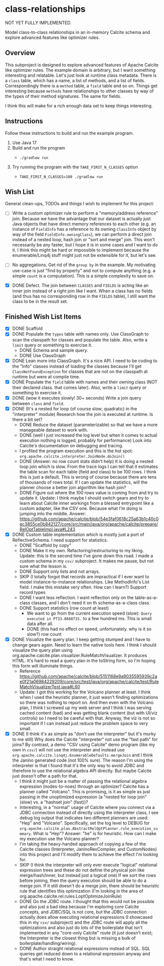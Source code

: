 # class-relationships

NOT YET FULLY IMPLEMENTED.

Model class-to-class relationships in an in-memory Calcite schema and explore advanced features like optimizer rules.  


## Overview

This subproject is designed to explore advanced features of Apache Calcite like optimizer rules. The example domain is
arbitrary, but I want something interesting and relatable. Let's just look at runtime class metadata. There is a `class`
table, which has a name, a list of methods, and a list of fields. Correspondingly there is a `method` table, a `field`
table and so on. Things get interesting because `methods` have relationships to other classes by way of the types of their
method signatures. The same for fields.

I think this will make for a rich enough data set to keep things interesting.


## Instructions

Follow these instructions to build and run the example program.

1. Use Java 17
2. Build and run the program
    * ```shell
      ./gradlew run
      ```
3. Try running the program with the `TAKE_FIRST_N_CLASSES` option
    * ```shell
      TAKE_FIRST_N_CLASSES=100 ./gradlew run
      ```


## Wish List

General clean-ups, TODOs and things I wish to implement for this project:

* [ ] Write a custom optimizer rule to perform a "memory/address reference" join. Because we have the advantage
  that our dataset is actually just Java objects that have direct memory references to each other (e.g. an instance of `FieldInfo`
  has a reference to its owning `ClassInfo` object by way of the field `FieldInfo.owningClass`), we can perform a
  direct join instead of a nested loop, hash join or "sort and merge" join. This won't necessarily be any faster, but I
  hope it is in some cases and I want to do it. I think this might be hard or impossible to implement because the
  enumerable/Linq4j stuff might just not be extensible for it, but let's see.
* [ ] No aggregations. Get rid of the `group by` in the example. My motivating use-case is just "find by property" and
  not to compute anything (e.g. a simple `count` is a computation). This is a simple complexity to save on. 
* [x] DONE Defect. The join between `CLASSES` and `FIELDS` is acting like an inner join instead of a right join like I want.
  When a class has no fields (and thus has no corresponding row in the `FIELDS` table), I still want the class to be in
  the result set.


## Finished Wish List Items

* [x] DONE Scaffold
* [x] DONE Populate the `types` table with names only. Use ClassGraph to scan the classpath for classes and populate the table.
  Also, write a `limit` query or something to exercise it.
  * DONE Schema and sample query.
  * DONE Use ClassGraph
* [x] DONE Lean more into ClassGraph. It's a nice API. I need to be coding to the "Info" classes instead of loading
  the classes because I'll get `ClassNotFoundException` for classes that are not on the classpath at runtime but were
  at compile time.
* [x] DONE Populate the `field` table with names and their owning class (NOT their declared class. that comes later). Also, write a `limit` query or something to exercise it.
* [x] DONE (wow it executes slowly! 30+ seconds) Write a join query between `class` and `field`.
* [x] DONE (It's a nested for loop (of course slow; quadratic) in the "interpreter" module) Research how the join is executed at runtime. Is there a bit set?
  * DONE Reduce the dataset (parameterizable) so that we have a more manageable dataset to work with.
  * DONE (well I just increased the log level but when it comes to actual execution nothing is logged, probably for performance) Look into Calcite's documentation on debugging and tracing.
  * I profiled the program execution and this is the hot spot: `org.apache.calcite.interpreter.JoinNode.doJoin()`
  * DONE (Answer: no row count stats didn't help) It is doing a nested loop join which is slow. From the trace logs I can tell that it estimates the table scan for each
    table (field and class) to be 100 rows. I think this is just a default. This is wrong of course because there are
    tens of thousands of rows total. If I can update the statistics, will the planner choose a better join algorithm
    like hash join?
  * DONE Figure out where the 100 rows value is coming from and try to update it. Update: I think maybe I should
    switch gears and try to learn about Calcite inner workings from a blessed entrypoint like a custom adapter, like the
    CSV one. Because what I'm doing is jumping into the middle. Answer: https://github.com/apache/calcite/blob/54e3faf0618c25a63b1c40c0ec3855ce0b842127/core/src/main/java/org/apache/calcite/prepare/RelOptTableImpl.java#L243
* [x] DONE Custom table implementation which is mostly just a port of ReflectiveSchema. I need support for statistics.
  * DONE "Scaffold by copy"
  * DONE Make it my own. Refactoring/restructuring to my liking. Update: this is the second time I've gone down
    this road. I made a custom schema in my `csv/` subproject. It makes me pause, but not sure what the lesson is.
  * DONE Support only lists and not arrays.
  * SKIP (I totally forgot that records are impractical if I ever want to model instance-to-instance
    relationships. Like MethodInfo's List<ClassInfo> field. I make this mistake very often. How can I learn?) Support record types
  * DONE I want less reflection. I want reflection only on the table-as-a-class classes, and I don't need it on
    th schema-as-a-class class.
  * DONE Support statistics (row count at least)
    * We want to go from the current execution speed (slow): `Query executed in PT33.866871S.` to a few hundred ms. This
      is small data after all.
    * DONE (this had no effect on speed, unfortunately. why is it so slow?) row count
* [x] DONE Visualize the query plan. I keep getting stumped and I have to change gears again. Need to learn the native tools
  here. I think I should visualize the query plan using org.apache.calcite.plan.visualizer.RuleMatchVisualizer. It
  produces HTML. It's hard to read a query plan in the toString form, so I'm hoping this form will illuminate things.
  * Reference <https://github.com/apache/calcite/blob/5151168e9a9035595939c2ae0f21a06984229209/core/src/test/java/org/apache/calcite/test/RuleMatchVisualizerTest.java#L60>
  * Update: I got this working for the Volcano planner at least. I think when I used the heuristic planner, it just
    wasn't finding optimizations so there was nothing to report on. And then even with the Volcano plan, I think I
    screwed up my web server and I think I was serving cached content (bad) and was getting blank content (but with
    UI/viz controls) so I need to be careful with that. Anyway, the viz is not so important if I can instead just
    reduce the problem space to very small.
* [x] DONE (I think it's as simple as "don't use the interpreter" but it's murky to me still) Why does the Calcite "interpreter" not use the "fast path" for joins? By contrast, a demo "CSV using Calcite" demo
  program (like my own in `csv/`) will not use the interpreter and instead use `org.apache.calcite.linq4j.EnumerableDefaults.mergeJoin`
  and I think the Janino generated code (not 100% sure). The reason I'm using the interpreter is that I found that
  it's the only way to avoid JDBC and therefore to use the relational algebra API directly. But maybe Calcite just
  doesn't offer a path for that.
  * I think it might just be a matter of passing the relational algebra expression (nodes-to-noes) through an optimizer?
    Calcite has a planner called "Volcano". This is promising, is it as simple as just passing in the unoptimized expression
    (a "nested for loop join" (slow) vs. a "hashset join" (fast))?
  * Interesting, in a "normal" usage of Calcite where you connect via a JDBC connection instead of directly using the
    interpreter class, I see debug log output that indicates two different planners are used: "Hep" and "Volcano".
    Specifically, set the log level to DEBUG for `org.apache.calcite.plan.AbstractRelOptPlanner.rule_execution_summary`.
    What is "Hep"? Answer: "he" is for heuristic. How can I make my execution use the Volcano planner?
  * I'm taking the heavy-handed approach of copying a few of the Calcite classes (Interpreter, JaninoRexCompiler, and
    CustomNodes) into this project and I'll modify them to achieve the effect I'm looking for.
  * SKIP (I think the interpreter will only ever execute "logical" relational expression trees and these do not define
    the physical join like merge/hash/inner, but instead just a logical one) If we sort the rows before joining, then the query execution should be able to do a merge join. If it still doesn't
    do a merge join, there should be heuristic rule that identifies this optimization (I'm looking in the area of org.apache.calcite.rel.rules.LoptOptimizeJoinRule)
  * DONE Go the JDBC route. I thought that this would not be possible and also just a bad idea because I'm exploring core
    Calcite concepts, and JDBC/SQL is not core, but the JDBC connection actually does allow executing relational
    expressions (I showcased this in my `csv/` subproject) and the JDBC route will apply all the optimizations and also
    just do lots of the boilerplate that isn't implemented in any "core-only Calcite" route (it just doesn't exist; the
    Interpreter is the closest thing but is missing a bulk of boilerplate/handling/wiring).
  * DONE Author straight relational expressions instead of SQL. SQL queries get reduced down to a relational expression anyway
    and that's what I need to know.
